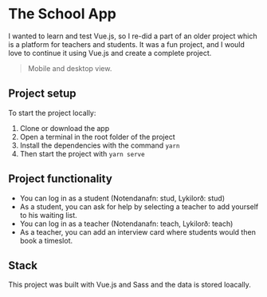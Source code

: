 # The School App
I wanted to learn and test Vue.js, so I re-did a part of an older project which is a platform for teachers and students. It was a fun project, and I would love to continue it using Vue.js and create a complete project.
> Mobile and desktop view.

## Project setup
To start the project locally: 
  1. Clone or download the app
  2. Open a terminal in the root folder of the project
  3. Install the dependencies with the command `yarn`
  4. Then start the project with `yarn serve`

## Project functionality
  * You can log in as a student (Notendanafn: stud, Lykilorð: stud)
  * As a student, you can ask for help by selecting a teacher to add yourself to his waiting list.
  * You can log in as a teacher (Notendanafn: teach, Lykilorð: teach)
  * As a teacher, you can add an interview card where students would then book a timeslot.

## Stack
This project was built with Vue.js and Sass and the data is stored loacally.
